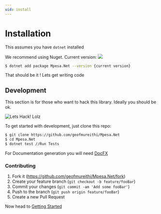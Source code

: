 ```yaml
---
uid: install
---
```

# Installation

This assumes you have `dotnet` installed

We recommend using Nuget. Current version: ![](https://img.shields.io/nuget/v/Mpesa.Net.svg?style=flat-square)
```sh
$ dotnet add package Mpesa.Net --version {current version}
```
That should be it ! Lets get writing code

## Development
This section is for those who want to hack this library. Ideally you should be ok.

![Lets Hack! Lolz](https://media.giphy.com/media/o0vwzuFwCGAFO/giphy-downsized.gif)

To get started with development, just clone this repo:
```sh
$ git clone https://github.com/geofmureithi/Mpesa.Net
$ cd Mpesa.Net
$ dotnet test //Run Tests
```

For Documentation generation you will need [DocFX](https://dotnet.github.io/docfx/index.html)

### Contributing
1. Fork it (<https://github.com/geofmureithi/Mpesa.Net/fork>)
2. Create your feature branch (`git checkout -b feature/fooBar`)
3. Commit your changes (`git commit -am 'Add some fooBar'`)
4. Push to the branch (`git push origin feature/fooBar`)
5. Create a new Pull Request


Now head to [Getting Started](xref:getting-started)
